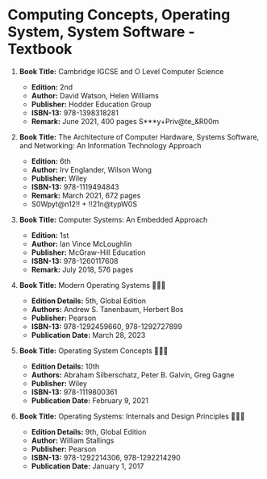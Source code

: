 #  Computing Concepts, Operating System, System Software - Textbook


1. **Book Title:** Cambridge IGCSE and O Level Computer Science
   - **Edition:** 2nd
   - **Author:** David Watson, Helen Williams
   - **Publisher:** Hodder Education Group
   - **ISBN-13:** 978-1398318281
   - **Remark:** June 2021, 400 pages
S***y+Priv@te_&R00m

1. **Book Title:** The Architecture of Computer Hardware, Systems Software, and Networking: An Information Technology Approach 
   - **Edition:** 6th
   - **Author:** Irv Englander, Wilson Wong 
   - **Publisher:** Wiley
   - **ISBN-13:** 978-1119494843
   - **Remark:** March 2021, 672 pages
   - S0Wpyt@n12!! + !!21n@typW0S


1. **Book Title:** Computer Systems: An Embedded Approach
   - **Edition:** 1st
   - **Author:** Ian Vince McLoughlin
   - **Publisher:** McGraw-Hill Education
   - **ISBN-13:** 978-1260117608
   - **Remark:** July 2018, 576 pages


1. **Book Title:** Modern Operating Systems 📒🔐✅
   - **Edition Details:** 5th, Global Edition
   - **Authors:** Andrew S. Tanenbaum, Herbert Bos
   - **Publisher:** Pearson
   - **ISBN-13:** 978-1292459660, 978-1292727899
   - **Publication Date:** March 28, 2023

2. **Book Title:** Operating System Concepts 📒🔐✅
   - **Edition Details:** 10th
   - **Authors:** Abraham Silberschatz, Peter B. Galvin, Greg Gagne
   - **Publisher:** Wiley
   - **ISBN-13:** 978-1119800361
   - **Publication Date:** February 9, 2021

3. **Book Title:** Operating Systems: Internals and Design Principles 📒🔐✅
   - **Edition Details:** 9th, Global Edition
   - **Author:** William Stallings
   - **Publisher:** Pearson
   - **ISBN-13:** 978-1292214306, 978-1292214290
   - **Publication Date:** January 1, 2017
